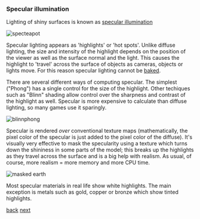 ### Specular illumination

Lighting of shiny surfaces is known as [specular illumination](glossary.md#specular)  

![specteapot](http://www.reindelsoftware.com/Documents/Mapping/images/latitude_specular_teapot.gif)

Specular lighting appears as 'highlights' or 'hot spots'.  Unlike diffuse lighting, the size and intensity of the highlight depends on the position of the viewer as well as the surface normal and the light. This causes the highlight to 'travel' across the surface of objects as cameras, objects or lights move. For this reason specular lighting cannot be [baked](glossary.md#bake).

There are several different ways of computing specular. The simplest ("Phong") has a single control for the size of the highlight. Other techiques such as "Blinn" shading allow control over the sharpness and contrast of the highlight as well.  Specular is more expensive to calculate than diffuse lighting, so many games use it sparingly.

![blinnphong](http://seblagarde.files.wordpress.com/2012/03/phong-blinn-compare.png)

 Specular is rendered _over_ conventional texture maps (mathematically, the pixel color of the specular is just added to the pixel color of the diffuse).  It's visually very effective to mask the specularity using a texture which turns down the shininess in some parts of the model; this breaks up the highlights as they travel across the surface and is a big help with realism.  As usual, of course, more realism = more memory and more CPU time.

![masked earth](http://www.physics.adelaide.edu.au/~pmcgee/tform/ventrio.jpg)

Most specular materials in real life show white highlights. The main exception is metals such as gold, copper or bronze which show tinted highlights.

[back](2-4-diffuse-lighting.md) [next](2-6-reflectivity.md)